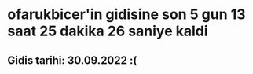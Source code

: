 # ofarukbicer'in gidisine son 5 gun 13 saat 25 dakika 26 saniye kaldi

## Gidis tarihi: 30.09.2022 :(